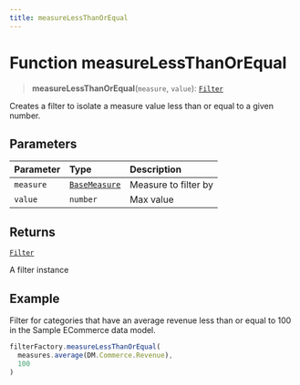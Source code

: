 ```yaml
---
title: measureLessThanOrEqual
---
```


# Function measureLessThanOrEqual

> **measureLessThanOrEqual**(`measure`, `value`): [`Filter`](../../../interfaces/interface.Filter.md)

Creates a filter to isolate a measure value less than or equal to a given number.

## Parameters

| Parameter | Type | Description |
| :------ | :------ | :------ |
| `measure` | [`BaseMeasure`](../../../interfaces/interface.BaseMeasure.md) | Measure to filter by |
| `value` | `number` | Max value |

## Returns

[`Filter`](../../../interfaces/interface.Filter.md)

A filter instance

## Example

Filter for categories that have an average revenue less than
or equal to 100 in the Sample ECommerce data model.
```ts
filterFactory.measureLessThanOrEqual(
  measures.average(DM.Commerce.Revenue),
  100
)
```
